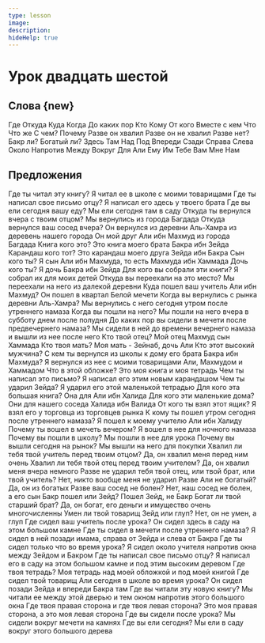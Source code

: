 ```yaml
---
type: lesson
image:
description:
hideHelp: true
---
```


# Урок двадцать шестой

## Слова {new}

Где
Откуда
Куда
Когда
До каких пор
Кто
Кому
От кого
Вместе с кем
Что
Что же
С чем?
Почему
Разве он хвалил
Разве он не хвалил
Разве нет?
Бакр ли?
Богатый ли?
Здесь
Там
Над
Под
Впереди
Сзади
Справа
Слева
Около
Напротив
Между
Вокруг
Для Али
Ему
Им
Тебе
Вам
Мне
Нам

## Предложения

Где ты читал эту книгу?
Я читал ее в школе с моими товарищами
Где ты написал свое письмо отцу?
Я написал его здесь у твоего брата
Где вы ели сегодня вашу еду?
Мы ели сегодня там в саду
Откуда ты вернулся вчера с твоим отцом?
Мы вернулись из города Багдада
Откуда вернулся ваш сосед вчера?
Он вернулся из деревни Аль-Хамра из деревень нашего города
Он мой друг Али ибн Махмуд из города Багдада
Книга кого это?
Это книга моего брата Бакра ибн Зейда
Карандаш кого тот?
Это карандаш моего друга Зейда ибн Бакра
Сын кого ты?
Я сын Али ибн Махмуда, то есть Махмуда ибн Хаммада
Дочь кого ты?
Я дочь Бакра ибн Зейда
Для кого вы собрали эти книги?
Я собрал их для моих детей
Откуда вы переехали на это место?
Мы переехали на него из далекой деревни
Куда пошел ваш учитель Али ибн Махмуд?
Он пошел в квартал Белой мечети
Когда вы вернулись с рынка деревни Аль-Хамра?
Мы вернулись с него сегодня утром после утреннего намаза
Когда вы пошли на него?
Мы пошли на него вчера в субботу днем после полудня
До каких пор вы сидели в мечети после предвечернего намаза?
Мы сидели в ней до времени вечернего намаза и вышли из нее после него
Кто твой отец?
Мой отец Махмуд сын Хаммада
Кто твоя мать?
Моя мать - Зейнаб, дочь Али
Кто этот высокий мужчина?
С кем ты вернулся из школы к дому его брата Бакра ибн Махмуда?
Я вернулся из нее с моими товарищами Али, Махмудом и Хаммадом
Что в этой обложке?
Это моя книга и моя тетрадь
Чем ты написал это письмо?
Я написал его этим новым карандашом
Чем ты ударил Зейда?
Я ударил его этой маленькой тетрадью
Для кого эта большая книга?
Она для Али ибн Халида
Для кого эти маленькие дома?
Они для нашего соседа Халида ибн Валида
От кого ты взял этот ящик?
Я взял его у торговца из торговцев рынка
К кому ты пошел утром сегодня после утреннего намаза?
Я пошел к моему учителю Али ибн Халиду
Почему ты вошел в мечеть вечером?
Я вошел в нее для ночного намаза
Почему вы пошли в школу?
Мы пошли в нее для урока
Почему вы вышли сегодня на рынок?
Мы вышли на него для покупки
Хвалил ли тебя твой учитель перед твоим отцом?
Да, он хвалил меня перед ним очень
Хвалил ли тебя твой отец перед твоим учителем?
Да, он хвалил меня вчера немного
Разве не ударил тебя твой отец, или твой брат, или твой учитель?
Нет, никто вообще меня не ударил
Разве Али не богатый?
Да, он из богатых
Разве ваш сосед не болен?
Нет, наш сосед не болен, а его сын
Бакр пошел или Зейд?
Пошел Зейд, не Бакр
Богат ли твой старший брат?
Да, он богат, его деньги и имущество очень многочисленны
Умен ли твой товарищ Зейд или глуп?
Нет, он не умен, а глуп
Где сидел ваш учитель после урока?
Он сидел здесь в саду на этом большом камне
Где ты сидел в мечети после утреннего намаза?
Я сидел в ней позади имама, справа от Зейда и слева от Бакра
Где ты сидел только что во время урока?
Я сидел около учителя напротив окна между Зейдом и Бакром
Где ты написал свое письмо отцу?
Я написал его в саду на этом большом камне и под этим высоким деревом
Где твоя тетрадь?
Моя тетрадь над моей обложкой и под моей книгой
Где сидел твой товарищ Али сегодня в школе во время урока?
Он сидел позади Зейда и впереди Бакра там
Где вы читали эту новую книгу?
Мы читали ее между этой дверью и тем окном напротив этого большого окна
Где твоя правая сторона и где твоя левая сторона?
Это моя правая сторона, а это моя левая сторона
Где вы сидели после урока?
Мы сидели вокруг мечети на камнях
Где вы ели сегодня?
Мы ели в саду вокруг этого большого дерева
